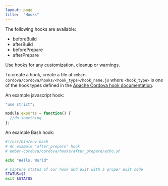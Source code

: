 ```yaml
---
layout: page
title:  "Hooks"
---
```


The following hooks are available:

* beforeBuild
* afterBuild
* beforePrepare
* afterPrepare

Use hooks for any customization, cleanup or warnings.

To create a hook, create a file at `ember-cordova/cordova/hooks/<hook_type>/hook_name.js`
where `<hook_type>` is one of the hook types defined in the
[Apache Cordova hook documentation](https://cordova.apache.org/docs/en/latest/guide/appdev/hooks/index.html#introduction).

An example javascript hook:

```js
"use strict";

module.exports = function() {
  //do something
};
```

An example Bash hook:

```bash
#!/usr/bin/env bash
# An example "after_prepare" hook
# ember-cordova/cordova/hooks/after_prepare/echo.sh

echo "Hello, World"

# Capture status of our hook and exit with a proper exit code
STATUS=$?
exit $STATUS
```
